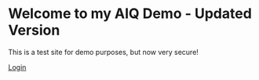 # Welcome to my AIQ Demo - Updated Version

This is a test site for demo purposes, but now very secure!

[Login](/success)
